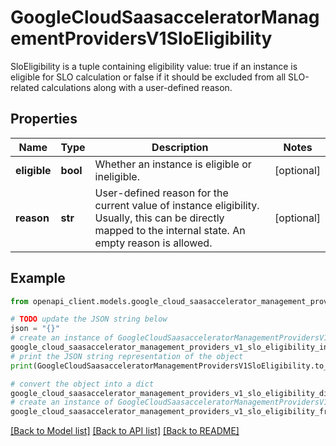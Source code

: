 # GoogleCloudSaasacceleratorManagementProvidersV1SloEligibility

SloEligibility is a tuple containing eligibility value: true if an instance is eligible for SLO calculation or false if it should be excluded from all SLO-related calculations along with a user-defined reason.

## Properties

Name | Type | Description | Notes
------------ | ------------- | ------------- | -------------
**eligible** | **bool** | Whether an instance is eligible or ineligible. | [optional] 
**reason** | **str** | User-defined reason for the current value of instance eligibility. Usually, this can be directly mapped to the internal state. An empty reason is allowed. | [optional] 

## Example

```python
from openapi_client.models.google_cloud_saasaccelerator_management_providers_v1_slo_eligibility import GoogleCloudSaasacceleratorManagementProvidersV1SloEligibility

# TODO update the JSON string below
json = "{}"
# create an instance of GoogleCloudSaasacceleratorManagementProvidersV1SloEligibility from a JSON string
google_cloud_saasaccelerator_management_providers_v1_slo_eligibility_instance = GoogleCloudSaasacceleratorManagementProvidersV1SloEligibility.from_json(json)
# print the JSON string representation of the object
print(GoogleCloudSaasacceleratorManagementProvidersV1SloEligibility.to_json())

# convert the object into a dict
google_cloud_saasaccelerator_management_providers_v1_slo_eligibility_dict = google_cloud_saasaccelerator_management_providers_v1_slo_eligibility_instance.to_dict()
# create an instance of GoogleCloudSaasacceleratorManagementProvidersV1SloEligibility from a dict
google_cloud_saasaccelerator_management_providers_v1_slo_eligibility_from_dict = GoogleCloudSaasacceleratorManagementProvidersV1SloEligibility.from_dict(google_cloud_saasaccelerator_management_providers_v1_slo_eligibility_dict)
```
[[Back to Model list]](../README.md#documentation-for-models) [[Back to API list]](../README.md#documentation-for-api-endpoints) [[Back to README]](../README.md)


